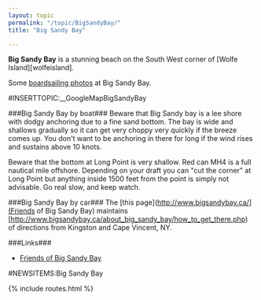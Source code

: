 ```yaml
---
layout: topic
permalink: "/topic/BigSandyBay/"
title: "Big Sandy Bay"

---
```


**Big Sandy Bay** is a stunning beach on the South West corner of [Wolfe Island][wolfeisland].

Some [boardsailing photos](http://groups.msn.com/KingstonWindsurfingGroup/bigsandybay.msnw) at Big Sandy Bay.

#INSERTTOPIC:__GoogleMapBigSandyBay

###Big Sandy Bay by boat###
Beware that Big Sandy bay is a lee shore with dodgy anchoring due to a fine sand bottom.  The bay is wide and shallows gradually so it can get very choppy very quickly if the breeze comes up.  You don't want to be anchoring in there for long if the wind rises and sustains above 10 knots.

Beware that the bottom at Long Point is very shallow.  Red can MH4 is a full nautical mile offshore.  Depending on your draft you can "cut the corner" at Long Point but anything inside 1500 feet from the point is simply not advisable.  Go real slow, and keep watch.

###Big Sandy Bay by car###
The [this page](http://www.bigsandybay.ca/](Friends of Big Sandy Bay) maintains [http://www.bigsandybay.ca/about_big_sandy_bay/how_to_get_there.php) of directions from Kingston and Cape Vincent, NY.

###Links###

* [Friends of Big Sandy Bay](http://www.bigsandybay.ca/)


#NEWSITEMS:Big Sandy Bay

{% include routes.html %}
